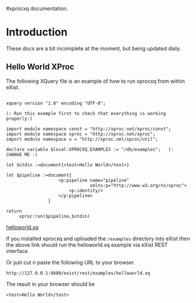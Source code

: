 #xprocxq documentation.

# Introduction #

These docs are a bit incomplete at the moment, but being updated daily.


## Hello World XProc ##

The following XQuery file is an example of how to run xprocxq from within eXist.

```

xquery version "1.0" encoding "UTF-8";

(: Run this example first to check that everything is working properly:)

import module namespace const = "http://xproc.net/xproc/const";
import module namespace xproc = "http://xproc.net/xproc";
import module namespace u = "http://xproc.net/xproc/util";

declare variable $local:XPROCXQ_EXAMPLES := "/db/examples";   (: CHANGE ME :)

let $stdin :=document{<test>Hello World</test>}

let $pipeline :=document{
                    <p:pipeline name="pipeline"
                                xmlns:p="http://www.w3.org/ns/xproc">
                        <p:identity/>
                    </p:pipeline>
                }

return
     xproc:run($pipeline,$stdin) 

```
[helloworld.xq](http://127.0.0.1:8080/exist/rest/examples/helloworld.xq)

If you installed xprocxq and uploaded the `/examples` directory into eXist then the above link should run the helloworld.xq example via eXist REST interface.

Or just cut n paste the following URL to your browser.

```
http://127.0.0.1:8080/exist/rest/examples/helloworld.xq
```

The result in your browser should be

```
<test>Hello World</test>
```